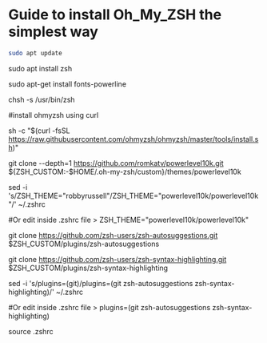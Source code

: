 # Guide to install Oh_My_ZSH the simplest way

```sh
sudo apt update
```
sudo apt install zsh

sudo apt-get install fonts-powerline

chsh -s /usr/bin/zsh

#install ohmyzsh using curl

sh -c "$(curl -fsSL https://raw.githubusercontent.com/ohmyzsh/ohmyzsh/master/tools/install.sh)"

git clone --depth=1 https://github.com/romkatv/powerlevel10k.git ${ZSH_CUSTOM:-$HOME/.oh-my-zsh/custom}/themes/powerlevel10k

sed -i 's/ZSH_THEME="robbyrussell"/ZSH_THEME="powerlevel10k\/powerlevel10k"/' ~/.zshrc

#Or edit inside .zshrc file > ZSH_THEME="powerlevel10k/powerlevel10k"

git clone https://github.com/zsh-users/zsh-autosuggestions.git $ZSH_CUSTOM/plugins/zsh-autosuggestions

git clone https://github.com/zsh-users/zsh-syntax-highlighting.git $ZSH_CUSTOM/plugins/zsh-syntax-highlighting

sed -i 's/plugins=(git)/plugins=(git zsh-autosuggestions zsh-syntax-highlighting)/' ~/.zshrc

#Or edit inside .zshrc file > plugins=(git zsh-autosuggestions zsh-syntax-highlighting)

source .zshrc
